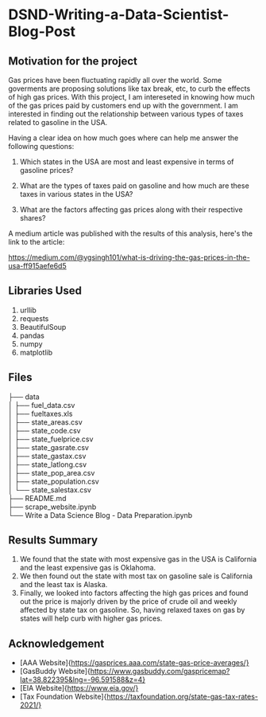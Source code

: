 # DSND-Writing-a-Data-Scientist-Blog-Post

## Motivation for the project

Gas prices have been fluctuating rapidly all over the world. Some goverments are proposing solutions like tax break, etc, to curb the effects of high gas prices. With this project, I am intereseted in knowing how much of the gas prices paid by customers end up with the government. I am interested in finding out the relationship between various types of taxes related to gasoline in the USA.

Having a clear idea on how much goes where can help me answer the following questions:

1. Which states in the USA are most and least expensive in terms of gasoline prices?

2. What are the types of taxes paid on gasoline and how much are these taxes in various states in the USA?

3. What are the factors affecting gas prices along with their respective shares?

A medium article was published with the results of this analysis, here's the link to the article: 

https://medium.com/@ygsingh101/what-is-driving-the-gas-prices-in-the-usa-ff915aefe6d5

## Libraries Used
1. urllib
2. requests
3. BeautifulSoup
4. pandas
5. numpy
6. matplotlib

## Files

├── data  
│   ├── fuel_data.csv   
│   ├── fueltaxes.xls   
│   ├── state_areas.csv   
│   ├── state_code.csv   
│   ├── state_fuelprice.csv   
│   ├── state_gasrate.csv   
│   ├── state_gastax.csv   
│   ├── state_latlong.csv   
│   ├── state_pop_area.csv   
│   ├── state_population.csv   
│   └── state_salestax.csv   
├── README.md   
├── scrape_website.ipynb   
└── Write a Data Science Blog - Data Preparation.ipynb   

## Results Summary
1. We found that the state with most expensive gas in the USA is California and the least expensive gas is Oklahoma.
2. We then found out the state with most tax on gasoline sale is California and the least tax is Alaska.
3. Finally, we looked into factors affecting the high gas prices and found out the price is majorly driven by the price of crude oil and weekly affected by state tax on gasoline. So, having relaxed taxes on gas by states will help curb with higher gas prices.

## Acknowledgement
* [AAA Website]{https://gasprices.aaa.com/state-gas-price-averages/}
* [GasBuddy Website]{https://www.gasbuddy.com/gaspricemap?lat=38.822395&lng=-96.591588&z=4}
* [EIA Website]{https://www.eia.gov/}
* [Tax Foundation Website]{https://taxfoundation.org/state-gas-tax-rates-2021/}
